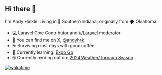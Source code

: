 ## Hi there 👋

I'm Andy Hinkle. Living in 🌽 Southern Indiana; originally from 🌪️ Oklahoma. 

- 💻 Laravel Core Contributor and [/r/Laravel](https://reddit.com/r/laravel) moderator
- 🔎 You can find me on X, [@andyhnk](https://twitter.com/andyhnk)
- ☕️  Surviving most days with good coffee
- 🌱 Currently learning: [Expo Go](https://expo.dev/)
- 🤓 Currently nerding out on: [2024 Weather/Tornado Season](https://www.weather.gov/media/mbrfc/climate/Climate_Outlook.pdf)

[![wakatime](https://wakatime.com/badge/user/3ead2445-b9ef-411b-bb4a-8a4f6aa7618d.svg?style=for-the-badge)](https://wakatime.com/@3ead2445-b9ef-411b-bb4a-8a4f6aa7618d)

